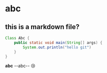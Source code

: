 # abc
## this is a markdown file?
```java
Class Abc {
	public static void main(String[] args) {
		System.out.println("hello git")
	}
}
```
**abc**
--abc--
:cry:
